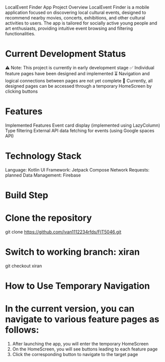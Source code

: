 LocalEvent Finder App
Project Overview
LocalEvent Finder is a mobile application focused on discovering local cultural events, 
designed to recommend nearby movies, concerts, exhibitions, and other cultural activities to users. 
The app is tailored for socially active young people and art enthusiasts, providing intuitive event browsing and filtering functionalities.

# Current Development Status
⚠️ Note: This project is currently in early development stage
✅ Individual feature pages have been designed and implemented
⏳ Navigation and logical connections between pages are not yet complete
🔄 Currently, all designed pages can be accessed through a temporary HomeScreen by clicking buttons

# Features
Implemented Features
Event card display (implemented using LazyColumn)
Type filtering 
External API data fetching for events (using Google spaces API)

# Technology Stack
Language: Kotlin
UI Framework: Jetpack Compose
Network Requests: planned
Data Management: Firebase

# Build Step
# Clone the repository
git clone https://github.com/ivan1112234rfds/FIT5046.git
# Switch to working branch: xiran
git checkout xiran

# How to Use Temporary Navigation
# In the current version, you can navigate to various feature pages as follows:

1. After launching the app, you will enter the temporary HomeScreen
2. On the HomeScreen, you will see buttons leading to each feature page
3. Click the corresponding button to navigate to the target page
